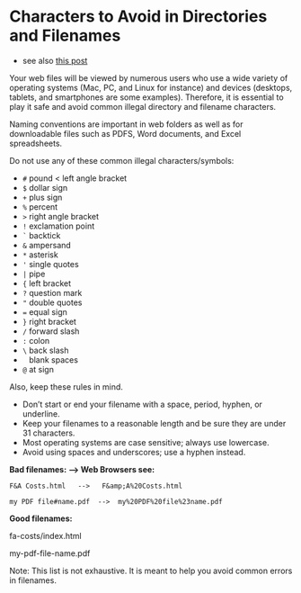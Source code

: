 # Characters to Avoid in Directories and Filenames

- see also [this post](https://unix.stackexchange.com/questions/269093/characters-best-avoided-in-filenames-when-used-in-bash-e-g)

Your web files will be viewed by numerous users who use a wide variety of operating systems
(Mac, PC, and Linux for instance) and devices (desktops, tablets, and smartphones are some examples).
Therefore, it is essential to play it safe and avoid common illegal directory and filename characters.


Naming conventions are important in web folders as well as for downloadable files such as PDFS, Word documents, and Excel spreadsheets.


Do not use any of these common illegal characters/symbols:


- `#` pound	< left angle bracket
- `$` dollar sign
- `+` plus sign
- `%` percent
- `>` right angle bracket
- `!` exclamation point
- `` ` `` backtick 
- `&` ampersand
- `*` asterisk
- `'` single quotes
- `|` pipe
- `{` left bracket
- `?` question mark	
- `"` double quotes
- `=` equal sign
- `}` right bracket
- `/` forward slash
- `:` colon	 
- `\` back slash
- ` ` blank spaces
- `@` at sign	 

Also, keep these rules in mind.

- Don’t start or end your filename with a space, period, hyphen, or underline.
- Keep your filenames to a reasonable length and be sure they are under 31 characters.
- Most operating systems are case sensitive; always use lowercase.
- Avoid using spaces and underscores; use a hyphen instead.

**Bad filenames:     -->     Web Browsers see:**
```
F&A Costs.html   -->   F&amp;A%20Costs.html

my PDF file#name.pdf  -->  my%20PDF%20file%23name.pdf
```
**Good filenames:**

fa-costs/index.html

my-pdf-file-name.pdf

Note: This list is not exhaustive. It is meant to help you avoid common errors in filenames.

